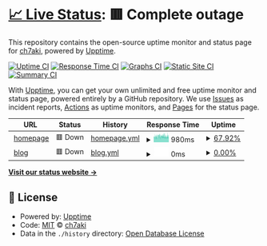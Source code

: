 # [📈 Live Status](https://ch7aki.github.io/status): <!--live status--> **🟥 Complete outage**

This repository contains the open-source uptime monitor and status page for [ch7aki](https://ch7aki.com), powered by [Upptime](https://github.com/upptime/upptime).

[![Uptime CI](https://github.com/ch7aki/status/workflows/Uptime%20CI/badge.svg)](https://github.com/ch7aki/status/actions?query=workflow%3A%22Uptime+CI%22)
[![Response Time CI](https://github.com/ch7aki/status/workflows/Response%20Time%20CI/badge.svg)](https://github.com/ch7aki/status/actions?query=workflow%3A%22Response+Time+CI%22)
[![Graphs CI](https://github.com/ch7aki/status/workflows/Graphs%20CI/badge.svg)](https://github.com/ch7aki/status/actions?query=workflow%3A%22Graphs+CI%22)
[![Static Site CI](https://github.com/ch7aki/status/workflows/Static%20Site%20CI/badge.svg)](https://github.com/ch7aki/status/actions?query=workflow%3A%22Static+Site+CI%22)
[![Summary CI](https://github.com/ch7aki/status/workflows/Summary%20CI/badge.svg)](https://github.com/ch7aki/status/actions?query=workflow%3A%22Summary+CI%22)

With [Upptime](https://upptime.js.org), you can get your own unlimited and free uptime monitor and status page, powered entirely by a GitHub repository. We use [Issues](https://github.com/ch7aki/status/issues) as incident reports, [Actions](https://github.com/ch7aki/status/actions) as uptime monitors, and [Pages](https://ch7aki.github.io/status) for the status page.

<!--start: status pages-->
<!-- This summary is generated by Upptime (https://github.com/upptime/upptime) -->
<!-- Do not edit this manually, your changes will be overwritten -->
<!-- prettier-ignore -->
| URL | Status | History | Response Time | Uptime |
| --- | ------ | ------- | ------------- | ------ |
| <img alt="" src="https://icons.duckduckgo.com/ip3/ch7aki.com.ico" height="13"> [homepage](https://ch7aki.com) | 🟥 Down | [homepage.yml](https://github.com/ch7aki/status/commits/HEAD/history/homepage.yml) | <details><summary><img alt="Response time graph" src="./graphs/homepage/response-time-week.png" height="20"> 980ms</summary><br><a href="https://ch7aki.github.io/status/history/homepage"><img alt="Response time 906" src="https://img.shields.io/endpoint?url=https%3A%2F%2Fraw.githubusercontent.com%2Fch7aki%2Fstatus%2FHEAD%2Fapi%2Fhomepage%2Fresponse-time.json"></a><br><a href="https://ch7aki.github.io/status/history/homepage"><img alt="24-hour response time 981" src="https://img.shields.io/endpoint?url=https%3A%2F%2Fraw.githubusercontent.com%2Fch7aki%2Fstatus%2FHEAD%2Fapi%2Fhomepage%2Fresponse-time-day.json"></a><br><a href="https://ch7aki.github.io/status/history/homepage"><img alt="7-day response time 980" src="https://img.shields.io/endpoint?url=https%3A%2F%2Fraw.githubusercontent.com%2Fch7aki%2Fstatus%2FHEAD%2Fapi%2Fhomepage%2Fresponse-time-week.json"></a><br><a href="https://ch7aki.github.io/status/history/homepage"><img alt="30-day response time 932" src="https://img.shields.io/endpoint?url=https%3A%2F%2Fraw.githubusercontent.com%2Fch7aki%2Fstatus%2FHEAD%2Fapi%2Fhomepage%2Fresponse-time-month.json"></a><br><a href="https://ch7aki.github.io/status/history/homepage"><img alt="1-year response time 906" src="https://img.shields.io/endpoint?url=https%3A%2F%2Fraw.githubusercontent.com%2Fch7aki%2Fstatus%2FHEAD%2Fapi%2Fhomepage%2Fresponse-time-year.json"></a></details> | <details><summary><a href="https://ch7aki.github.io/status/history/homepage">67.92%</a></summary><a href="https://ch7aki.github.io/status/history/homepage"><img alt="All-time uptime 99.16%" src="https://img.shields.io/endpoint?url=https%3A%2F%2Fraw.githubusercontent.com%2Fch7aki%2Fstatus%2FHEAD%2Fapi%2Fhomepage%2Fuptime.json"></a><br><a href="https://ch7aki.github.io/status/history/homepage"><img alt="24-hour uptime 62.61%" src="https://img.shields.io/endpoint?url=https%3A%2F%2Fraw.githubusercontent.com%2Fch7aki%2Fstatus%2FHEAD%2Fapi%2Fhomepage%2Fuptime-day.json"></a><br><a href="https://ch7aki.github.io/status/history/homepage"><img alt="7-day uptime 67.92%" src="https://img.shields.io/endpoint?url=https%3A%2F%2Fraw.githubusercontent.com%2Fch7aki%2Fstatus%2FHEAD%2Fapi%2Fhomepage%2Fuptime-week.json"></a><br><a href="https://ch7aki.github.io/status/history/homepage"><img alt="30-day uptime 91.46%" src="https://img.shields.io/endpoint?url=https%3A%2F%2Fraw.githubusercontent.com%2Fch7aki%2Fstatus%2FHEAD%2Fapi%2Fhomepage%2Fuptime-month.json"></a><br><a href="https://ch7aki.github.io/status/history/homepage"><img alt="1-year uptime 99.16%" src="https://img.shields.io/endpoint?url=https%3A%2F%2Fraw.githubusercontent.com%2Fch7aki%2Fstatus%2FHEAD%2Fapi%2Fhomepage%2Fuptime-year.json"></a></details>
| <img alt="" src="https://icons.duckduckgo.com/ip3/blog.ch7aki.com.ico" height="13"> [blog](https://blog.ch7aki.com) | 🟥 Down | [blog.yml](https://github.com/ch7aki/status/commits/HEAD/history/blog.yml) | <details><summary><img alt="Response time graph" src="./graphs/blog/response-time-week.png" height="20"> 0ms</summary><br><a href="https://ch7aki.github.io/status/history/blog"><img alt="Response time 1097" src="https://img.shields.io/endpoint?url=https%3A%2F%2Fraw.githubusercontent.com%2Fch7aki%2Fstatus%2FHEAD%2Fapi%2Fblog%2Fresponse-time.json"></a><br><a href="https://ch7aki.github.io/status/history/blog"><img alt="24-hour response time 0" src="https://img.shields.io/endpoint?url=https%3A%2F%2Fraw.githubusercontent.com%2Fch7aki%2Fstatus%2FHEAD%2Fapi%2Fblog%2Fresponse-time-day.json"></a><br><a href="https://ch7aki.github.io/status/history/blog"><img alt="7-day response time 0" src="https://img.shields.io/endpoint?url=https%3A%2F%2Fraw.githubusercontent.com%2Fch7aki%2Fstatus%2FHEAD%2Fapi%2Fblog%2Fresponse-time-week.json"></a><br><a href="https://ch7aki.github.io/status/history/blog"><img alt="30-day response time 0" src="https://img.shields.io/endpoint?url=https%3A%2F%2Fraw.githubusercontent.com%2Fch7aki%2Fstatus%2FHEAD%2Fapi%2Fblog%2Fresponse-time-month.json"></a><br><a href="https://ch7aki.github.io/status/history/blog"><img alt="1-year response time 1097" src="https://img.shields.io/endpoint?url=https%3A%2F%2Fraw.githubusercontent.com%2Fch7aki%2Fstatus%2FHEAD%2Fapi%2Fblog%2Fresponse-time-year.json"></a></details> | <details><summary><a href="https://ch7aki.github.io/status/history/blog">0.00%</a></summary><a href="https://ch7aki.github.io/status/history/blog"><img alt="All-time uptime 38.04%" src="https://img.shields.io/endpoint?url=https%3A%2F%2Fraw.githubusercontent.com%2Fch7aki%2Fstatus%2FHEAD%2Fapi%2Fblog%2Fuptime.json"></a><br><a href="https://ch7aki.github.io/status/history/blog"><img alt="24-hour uptime 0.00%" src="https://img.shields.io/endpoint?url=https%3A%2F%2Fraw.githubusercontent.com%2Fch7aki%2Fstatus%2FHEAD%2Fapi%2Fblog%2Fuptime-day.json"></a><br><a href="https://ch7aki.github.io/status/history/blog"><img alt="7-day uptime 0.00%" src="https://img.shields.io/endpoint?url=https%3A%2F%2Fraw.githubusercontent.com%2Fch7aki%2Fstatus%2FHEAD%2Fapi%2Fblog%2Fuptime-week.json"></a><br><a href="https://ch7aki.github.io/status/history/blog"><img alt="30-day uptime 0.00%" src="https://img.shields.io/endpoint?url=https%3A%2F%2Fraw.githubusercontent.com%2Fch7aki%2Fstatus%2FHEAD%2Fapi%2Fblog%2Fuptime-month.json"></a><br><a href="https://ch7aki.github.io/status/history/blog"><img alt="1-year uptime 38.04%" src="https://img.shields.io/endpoint?url=https%3A%2F%2Fraw.githubusercontent.com%2Fch7aki%2Fstatus%2FHEAD%2Fapi%2Fblog%2Fuptime-year.json"></a></details>

<!--end: status pages-->

[**Visit our status website →**](https://ch7aki.github.io/status)

## 📄 License

- Powered by: [Upptime](https://github.com/upptime/upptime)
- Code: [MIT](./LICENSE) © [ch7aki](https://ch7aki.com)
- Data in the `./history` directory: [Open Database License](https://opendatacommons.org/licenses/odbl/1-0/)
